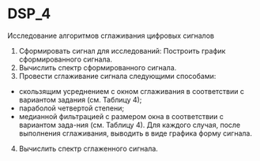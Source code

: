 # DSP_4
Исследование алгоритмов сглаживания цифровых сигналов
1.	Сформировать сигнал для исследований:
Построить график сформированного сигнала.
2.	Вычислить спектр сформированного сигнала.
3.	Провести сглаживание сигнала   следующими способами:
- скользящим усреднением с окном сглаживания в соответствии с вариантом задания (см. Таблицу 4);
-	параболой четвертой степени;
-   медианной фильтрацией с размером окна в соответствии с вариантом зада-ния (см. Таблицу 4).
Для каждого случая, после выполнения сглаживания, выводить в виде графика форму сигнала.
4.	Вычислить спектр сглаженного сигнала.


